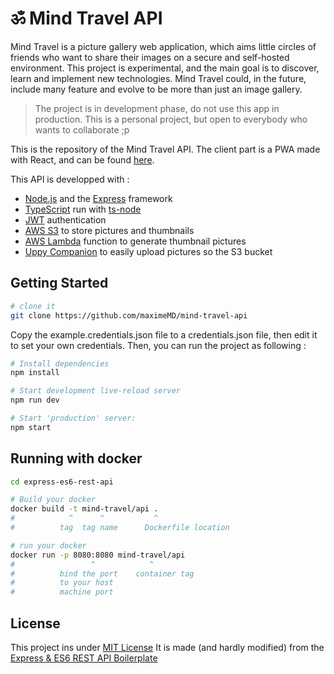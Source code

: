 # ॐ Mind Travel API

Mind Travel is a picture gallery web application, which aims little circles of friends who want to share their images on a secure and self-hosted environment. This project is experimental, and the main goal is to discover, learn and implement new technologies. Mind Travel could, in the future, include many feature and evolve to be more than just an image gallery.

> The project is in development phase, do not use this app in production. This is a personal project, but open to everybody who wants to collaborate ;p

This is the repository of the Mind Travel API. The client part is a PWA made with React, and can be found [here](https://github.com/maximeMD/mind-travel-api).

This API is developped with :

- [Node.js](https://nodejs.org) and the [Express](https://expressjs.com/) framework
- [TypeScript](https://www.typescriptlang.org/) run with [ts-node](https://www.npmjs.com/package/ts-node)
- [JWT](https://jwt.io/introduction/) authentication
- [AWS S3](https://en.wikipedia.org/wiki/Amazon_S3) to store pictures and thumbnails
- [AWS Lambda](https://en.wikipedia.org/wiki/AWS_Lambda) function to generate thumbnail pictures
- [Uppy Companion](https://uppy.io/docs/companion/) to easily upload pictures so the S3 bucket

## Getting Started

```sh
# clone it
git clone https://github.com/maximeMD/mind-travel-api
```

Copy the example.credentials.json file to a credentials.json file, then edit it to set your own credentials. Then, you can run the project as following :

```sh
# Install dependencies
npm install

# Start development live-reload server
npm run dev

# Start 'production' server:
npm start
```

## Running with docker

```sh
cd express-es6-rest-api

# Build your docker
docker build -t mind-travel/api .
#            ^      ^           ^
#          tag  tag name      Dockerfile location

# run your docker
docker run -p 8080:8080 mind-travel/api
#                 ^            ^
#          bind the port    container tag
#          to your host
#          machine port

```

## License

This project ins under [MIT License](https://opensource.org/licenses/MIT)
It is made (and hardly modified) from the [Express & ES6 REST API Boilerplate](https://github.com/developit/express-es6-rest-api)
